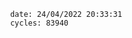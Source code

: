 

                date: 24/04/2022 20:33:31
                cycles: 83940

                         